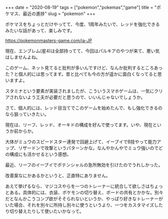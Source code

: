 +++
date = "2020-08-19"
tags = ["pokemon","pokemas","game"]
title = "ポケマス、最近の進捗"
slug = "pokemon"
+++

ポケマスをちょっとだけやってて、今度、1周年みたいで、レッドを強化できるみたいな話があって、楽しみです。

https://pokemonmasters-game.com/ja-JP

現在、エンブレム(星4)は全部持ってて、今回はパルキアのやつが来て、悪い気はしませんよね。

このゲーム、ネット見てると批判が多いんですけど、なんか批判するところあった？と個人的には思ってます。昔と比べても今の方が遥かに面白くなってると思いますよ。

スタミナという要素が実装されましたが、こういうスマホゲームは、一気にクリアされないよう工夫が必要だと思うので、いいんじゃないでしょうか。

さて、個人的には、レッド目当てでこのゲームを始めたんで、もし強化できるのなら狙っていきたい。

現在は、リーフ、レッド、オーキドの構成を好んで使ってます。いや、現在というか前からか。

大体がミュウのスピードスター連発で回避上げて、イーブイでB技やって能力アップ、リザードンで攻撃というパターンかな。なんやかんやでミュウ強いのでどの構成にも活かせるという感想。

最近、リーフのイーブイでポテンシャルの急所無効を引けたのでうれしかった。

改善案なにかあるかというと、正直特にありません。

あえて挙げるなら、マジコスやらを一つのトレーナーに統合して欲しさはちょっとある。具体的には、衣装、ポケモンの切り替え、ボードの共有とかかな。別々だとなんかこうコンプ欲がそそられないというか、やっぱり好きなトレーナーがいた場合、それを別々に所持し別々に使うというより、一つをカスタマイズしたり切り替えたりして使いたいかなって。


